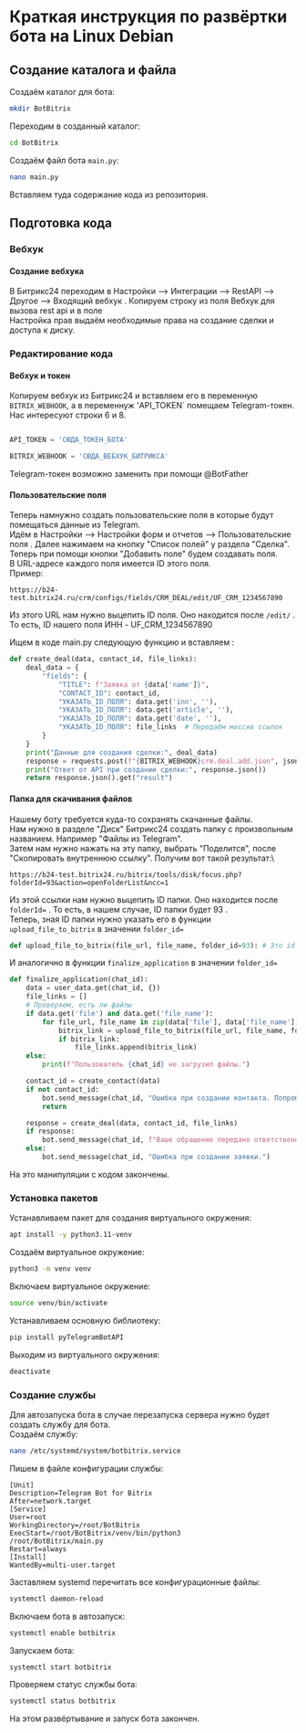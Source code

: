 # Краткая инструкция по развёртки бота на Linux Debian

## Создание каталога и файла
Создаём каталог для бота:
```sh
mkdir BotBitrix
```
Переходим в созданный каталог:
```sh
cd BotBitrix
```
Создаём файл бота `main.py`:
```sh
nano main.py
```
Вставляем туда содержание кода из репозитория.

## Подготовка кода
### Вебхук
#### Создание вебхука
В Битрикс24 переходим в Настройки --> Интеграции --> RestAPI --> Другое --> Входящий вебхук .
Копируем строку из поля Вебхук для вызова rest api и в поле\
Настройка прав выдаём необходимые права на создание сделки и доступа к диску.

### Редактирование кода
#### Вебхук и токен
Копируем вебхук из Битрикс24 и вставляем его в переменную `BITRIX_WEBHOOK`, а в переменнуж 'API_TOKEN` помещаем Telegram-токен.
Нас интересуют строки 6 и 8.
```python

API_TOKEN = 'СЮДА_ТОКЕН_БОТА'

BITRIX_WEBHOOK = 'СЮДА_ВЕБХУК_БИТРИКСА'
```
Telegram-токен возможно заменить при помощи @BotFather
#### Пользовательские поля
Теперь намнужно создать пользовательские поля в которые будут помещаться данные из Telegram.\
Идём в Настройки --> Настройки форм и отчетов --> Пользовательские поля . Далее нажимаем на кнопку "Список полей" у раздела "Сделка".\
Теперь при помощи кнопки "Добавить поле" будем создавать поля. \
В URL-адресе каждого поля имеется ID этого поля.\
Пример:
```http
https://b24-
test.bitrix24.ru/crm/configs/fields/CRM_DEAL/edit/UF_CRM_1234567890
```
Из этого URL нам нужно выцепить ID поля. Оно находится после `/edit/` . То есть, ID нашего поля ИНН - UF_CRM_1234567890

Ищем в коде main.py следующую функцию и вставляем :
```python
def create_deal(data, contact_id, file_links):
    deal_data = {
        "fields": {
            "TITLE": f"Заявка от {data['name']}",
            "CONTACT_ID": contact_id,
            "УКАЗАТЬ_ID_ПОЛЯ": data.get('inn', ''),
            "УКАЗАТЬ_ID_ПОЛЯ": data.get('article', ''),
            "УКАЗАТЬ_ID_ПОЛЯ": data.get('date', ''),
            "УКАЗАТЬ_ID_ПОЛЯ": file_links  # Передаём массив ссылок
        }
    }
    print("Данные для создания сделки:", deal_data)
    response = requests.post(f"{BITRIX_WEBHOOK}crm.deal.add.json", json=deal_data)
    print("Ответ от API при создании сделки:", response.json())
    return response.json().get("result")
```
#### Папка для скачивания файлов
Нашему боту требуется куда-то сохранять скачанные файлы.\
Нам нужно в разделе "Диск" Битрикс24 создать папку с произвольным названием. Например "Файлы из Telegram".\
Затем нам нужно нажать на эту папку, выбрать "Поделится", после "Скопировать внутреннюю ссылку". Получим вот такой результат:\
```http
https://b24-test.bitrix24.ru/bitrix/tools/disk/focus.php?
folderId=93&action=openFolderList&ncc=1
```
Из этой ссылки нам нужно выцепить ID папки. Оно находится после `folderId=` . То есть, в нашем случае, ID папки будет 93 .\
Теперь, зная ID папки нужно указать его в функции `upload_file_to_bitrix` в значении `folder_id=`
```python
def upload_file_to_bitrix(file_url, file_name, folder_id=93): # Это id папки на Битрикс24
```
И аналогично в функции `finalize_application` в значении `folder_id=`
```python
def finalize_application(chat_id):
    data = user_data.get(chat_id, {})
    file_links = []
    # Проверяем, есть ли файлы
    if data.get('file') and data.get('file_name'):
        for file_url, file_name in zip(data['file'], data['file_name']):
            bitrix_link = upload_file_to_bitrix(file_url, file_name, folder_id=93) # Указываем то же id папки Битрикс24 что было ранее
            if bitrix_link:
                file_links.append(bitrix_link)
    else:
        print(f"Пользователь {chat_id} не загрузил файлы.")

    contact_id = create_contact(data)
    if not contact_id:
        bot.send_message(chat_id, "Ошибка при создании контакта. Попробуйте позже.")
        return

    response = create_deal(data, contact_id, file_links)
    if response:
        bot.send_message(chat_id, f"Ваше обращение передано ответственному юристу. Скоро мы с вами свяжемся.")
    else:
        bot.send_message(chat_id, "Ошибка при создании заявки.")
```
На это манипуляции с кодом закончены.
### Установка пакетов
Устанавливаем пакет для создания виртуального окружения:
```sh
apt install -y python3.11-venv
```
Создаём виртуальное окружение:
```sh
python3 -m venv venv
```
Включаем виртуальное окружение:
```sh
source venv/bin/activate
```
Устанавливаем основную библиотеку:
```sh
pip install pyTelegramBotAPI
```
Выходим из виртуального окружения:
```sh
deactivate
```

### Создание службы
Для автозапуска бота в случае перезапуска сервера нужно будет создать службу для бота.\
Создаём службу:
```sh
nano /etc/systemd/system/botbitrix.service
```
Пишем в файле конфигурации службы:
```
[Unit]
Description=Telegram Bot for Bitrix
After=network.target
[Service]
User=root
WorkingDirectory=/root/BotBitrix
ExecStart=/root/BotBitrix/venv/bin/python3
/root/BotBitrix/main.py
Restart=always
[Install]
WantedBy=multi-user.target
```
Заставляем systemd перечитать все конфигурационные файлы:
```sh
systemctl daemon-reload
```
Включаем бота в автозапуск:
```sh
systemctl enable botbitrix
```
Запускаем бота:
```sh
systemctl start botbitrix
```
Проверяем статус службы бота:
```sh
systemctl status botbitrix
```
На этом развёртывание и запуск бота закончен.
